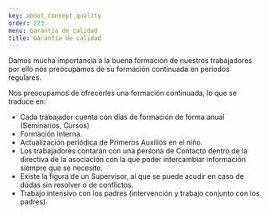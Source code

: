 ```yaml
---
key: about_concept_quality
order: 223
menu: Garantía de calidad
title: Garantía de calidad
---
```

Damos mucha importancia a la buena formación de nuestros trabajadores por ello nos preocupamos de su formación continuada en periodos regulares.
 
Nos preocupamos de ofrecerles una formación continuada, lo que se traduce en:

* Cada trabajador cuenta con días de formación de forma anual (Seminarios, Cursos)
* Formación Interna.
* Actualización periódica de Primeros Auxilios en el niño.
* Los trabajadores contarán con una persona de Contacto dentro de la directiva de la asociación con la que poder intercambiar información siempre que se necesite.
* Existe la figura de un Supervisor, al que se puede acudir en caso de dudas sin resolver   o de conflictos.
* Trabajo intensivo con los padres (intervención y trabajo conjunto con los padres).